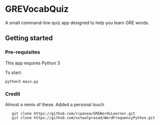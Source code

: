 # GREVocabQuiz

A small command-line quiz app designed to help you learn GRE words.

## Getting started

### Pre-requisites

This app requires Python 3

To start:

```
python3 main.py
```

### Credit

Almost a remix of these. Added a personal touch

```
   git clone https://github.com/ripanea/GREWordsLearner.git
   git clone https://github.com/ostwalprasad/WordFrequencyPython.git
```
